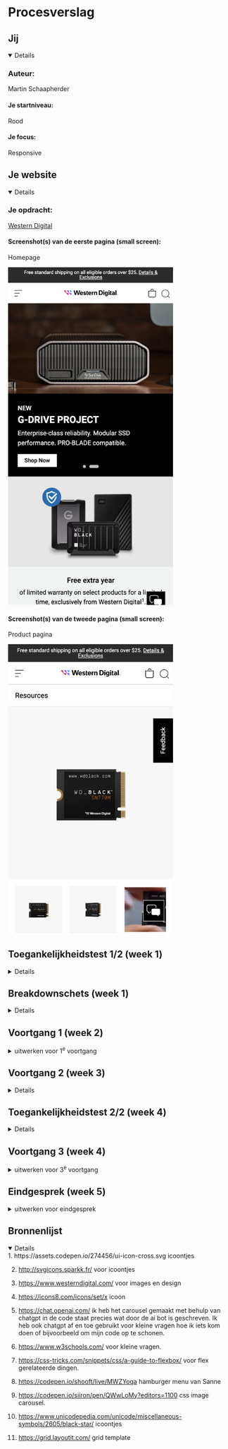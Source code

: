 # Procesverslag

## Jij

<details open>

  ### Auteur:
  Martin Schaapherder

  #### Je startniveau:
  Rood

  #### Je focus:
  Responsive
 
</details>





## Je website

<details open>

  ### Je opdracht:
  [Western Digital](https://www.westerndigital.com/)

  #### Screenshot(s) van de eerste pagina (small screen): 
  Homepage
  
  <img src="readme-images/afbeelding-homepagina.png" width="375px" alt="omschrijving van de pagina">


  #### Screenshot(s) van de tweede pagina (small screen):
  Product pagina 
  
  <img src="readme-images/afbeelding-2depagina.png" width="375px" alt="omschrijving van de pagina">
 
</details>



## Toegankelijkheidstest 1/2 (week 1)

<details>


  ### Bevindingen
  Lijst met je bevindingen die in de test naar voren kwamen:

  - Headings worden duidelijk uitgesproken en zijn goed te navigeren.
  
  - Links van producten zijn erg duidelijk er wordt gezegd welk product het om gaat en hoeveel het kost.
  
  - Learn more links geven ook aan waar de Learn more link over gaat.
  

</details>



## Breakdownschets (week 1)

<details>

  ### de hele pagina: 
  <img src="readme-images/breakdownwebsite.jpg" width="375px" alt="breakdown van de hele pagina">

</details>





## Voortgang 1 (week 2)

<details>
  <summary>uitwerken voor 1<sup>e</sup> voortgang</summary>

  ### Stand van zaken

  Ik heb een klein beginnetje kunnen maken maar nog niet zoveel als ik wou door gebrek aan tijd.
  Ik ben bezig geweest met de fonts goed te krijgen en wat html structuur maar dat is nog niet helemaal af/gelukt.

  <img src="readme-images/progress_css1.png" width="375px" alt="css progress">
  <img src="readme-images/progress_html1.png" width="375px" alt="html progress">


  ### Agenda voor meeting
 

  Punten per student uit mijn groepje

  Martin

  - Maakt het uit wat voor soort bestand een afbeelding is? (Ex. png svg jpg webp)
  - Hoe hou ik dit icoontje altijd de zelfde plek in het scherm
  - hoe zorg ik dat iets verdwijnt als ik scroll
  - Welke waardes zijn het handigst om te gebruiken als je alles responsive wil houden?

  Rosalie

  - hoe laat ik een uitklapmenu groeien
  - hoe vergroot ik een image binnen een bepaalde box zonder dat die er buiten komt

  Leanne

  - hoe maak je de afbeelding van het logo een hidden H1 in de HTML?
  - Moet er voor de ul een nav?
  - bij H2 "populair" waar doe je een img tag?
  - Hoe schrijf ik een bepaald stukje van de HTML van de footer?

  Chimene

  - Hoe kan ik knoppen/afbeeldingen juist downloaden van de website
  - Hoe kan ik het lettertype van mijn website nu in mijn css krijgen
  - Maakt het uit of je png gebruikt of moet je svg gebruiken
  - Meerdere links stylen tegelijk in css. doe ik nu met classes, maar kan dit ook makkelijker

  Kim

  - Hoe maak je een pauze knop voor een carrousel?  
  - Hoe maak ik de gekleurde ronde onderkanten bij de sections?
  - Hoe loop je een animatie? 
  - Waarvoor mocht je nou precies wel een class voor gebruiken?



  ### Verslag van meeting
  
  - al mijn vragen zijn beantwoord en ik nog aardig wat geleerd van de vragen van mijn mede studenten.
    
</details>





## Voortgang 2 (week 3)

<details>

  ### Stand van zaken
  hier dit ging goed & dit was lastig
  
  - ik moet een carousel maken maar geen idee hoe ik dit moet doen.
  - af en toe frustrerende dingen maar uiteindelijk kom ik er wel uit.
  - het gaat wel oke maar ik moet er meer tijd insteken anders raak ik achter.

    vergeten fotos te maken


  ### Agenda voor meeting
  
  Martin

- Hoe krijg ik dit icoon helemaal links
- Hoe maak ik dit carousel
- Hoe is dit handig om te maken met grid.
- Moeten alle buttons naar iets leiden?


  Rosalie
  
- hoe krijg ik mijn text over een header
- hoe laat ik mijn uitklapmenu groeien

  Leanne

  - hoe maak je de afbeelding van het logo een hidden H1 in de HTML?
  - Moet er voor de ul een nav?
  - bij H2 "populair" waar doe je een img tag?
  - Hoe schrijf ik een bepaald stukje van de HTML van de footer?

  Chimene

- Hoe connect ik mijn tweede CSS bestand juist aan de html?
- Mijn nav werkt niet :(
- Hoe doe ik ook alweer het juiste lettertype importeren?
- Hoe verwijder je iets op Github?

  Kim

 - Lettertype toepassen werkt niet bij de  H2 (?)
  - background-size: cover; geeft error aan?
  - Hoe fix ik de nav button


  ### Verslag van meeting

- ik ben goed geholpen door de student assistenten en ik kan weer verdre met coderen.
- ik heb een beter idee van hoe ik verder kan gaan met een carousel maar het gaat niet heel makkelijk worden

</details>





## Toegankelijkheidstest 2/2 (week 4)

<details>

  ### Bevindingen
  
  - WCAG checklist voor zover ik het kon testen was dat goed.
  - mensen met kleuren blindheid, contrastproblemen en blurry vision kunnen mijn website goed bezoeken.
  - nog wel wat problemen met de screenreader

</details>





## Voortgang 3 (week 4)

<details>
  <summary>uitwerken voor 3<sup>e</sup> voortgang</summary>

  ### Stand van zaken
  - ik had vooral problemen met het mijn nav bar die niet bleef staan en er zit nog een element boven die wel weg moet als er gescrold wordt
  - voor de rest ging het prima maar ik moet er nog meer tijd in steken om wat meer resultaat te zien, want het lukt wel maar het kost gewoon veel tijd
    
  vergeten fotos te maken

  ### Agenda voor meeting
  
 Martin

- Hoe zorg ik ervoor dat de nav bar blijft staan
- Mag ik hier classes gebruiken?
- Gebruik van pixels


  Rosalie
  
- 

  Leanne

- Het juiste lettertype werkt niet
- Hoe doe je de zoekbalk in de header een rij naar onder
- Hoe zet ik de H2 en A (Tickets) op de goede positie
- Hoe verander ik volgorde van afbeelding + plaatje? Met flex? Bij “Uitgelicht”
- Het paarse lijntje onder “Recent bekeken” en “Populair” hoe kan ik dat het beste doen?

  Chimene

- meer uitleg over @media Queries. 
- wil een border om mijn element, maar ik krijg het niet voor elkaar.
- Jusitify conent lijkt niet te werken 
- Hoe krijg ik een afbeelding links en tekst rechts met flex? 

  Kim

- Hoe fix ik de padding bij de icoontjes in de NAV?
- Hoe voeg ik een to top button toe
- Hoe zat het ook en weer met de 2e pagina en de stylesheets?
- -webkit-background-clip: text; geeft een error, is dat OK?
- Waar kan ik het beste terecht als ik hierna tegen problemen oploop met Javascript?

  ### Verslag van meeting
  
  - eindelijk het probleem met de navbar opgelost.
  - ik weet wat ik moet doen en dat is meer coderen en er meer tijd in steken.

</details>





## Eindgesprek (week 5)

<details>
  <summary>uitwerken voor eindgesprek</summary>

  ### Je uitkomst - karakteristiek screenshots:
  <img src="readme-images/home-page-af-smallscreen.png" width="375px" alt="home-page-af-smallscreen">
    <img src="readme-images/home-page-af-largescreen.png" width="375px" alt="home-page-af-largescreen">
      <img src="readme-images/product-af-smallscreen.png" width="375px" alt="product-af-smallscreen">
        <img src="readme-images/product-af-largescreen.png" width="375px" alt="product-af-largescreen">


  ### Dit ging goed/Heb ik geleerd: 

  ik heb een stuk meer geleerd over grid en media queries
  ook meer over javascript schrijven is nog erg moeilijk maar het lezen gaat best prima


  ### Dit was lastig/Is niet gelukt:
  
  er kan altijd meer ik vind het jammer dat ik weinig tijd had. door werk, ander school werk en slecht indelen van mijn eigen tijd maar zo heb ik het nu eenmaal zelf gedaan.
  door weinig tijd heb ik ook wel op wat plekken classes gebruikt om ze te kunnen selecteren omdat ik net iets te ongeduldig was maar ik kan het wel zoals de foto hieronder laat zien zonder te spieken bij de atwoorden!!!
  <img src="readme-images/bewijs.png" width="375px" alt="bewijs css diner">
  
</details>





## Bronnenlijst

<details open>
 1. https://assets.codepen.io/274456/ui-icon-cross.svg icoontjes

 2. http://svgicons.sparkk.fr/ voor icoontjes

 3. https://www.westerndigital.com/ voor images en design

 4. https://icons8.com/icons/set/x icoon
    
 6. https://chat.openai.com/ ik heb het carousel gemaakt met behulp van chatgpt in de code staat precies wat door de ai bot is geschreven. Ik heb ook chatgpt af en toe gebruikt voor kleine vragen hoe ik iets kom doen of bijvoorbeeld om mijn code op te schonen.
  
 8. https://www.w3schools.com/ voor kleine vragen.
    
 9. https://css-tricks.com/snippets/css/a-guide-to-flexbox/ voor flex gerelateerde dingen.

 10. https://codepen.io/shooft/live/MWZYoqa hamburger menu van Sanne

 11. https://codepen.io/siiron/pen/QWwLoMy?editors=1100 css image carousel.

 12. https://www.unicodepedia.com/unicode/miscellaneous-symbols/2605/black-star/ icoontjes

 13. https://grid.layoutit.com/ grid template
  
</details>
